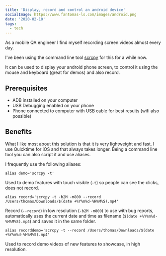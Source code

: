 ```yaml
---
title: 'Display, record and control an android device'
socialImage: https://www.fantomas-ls.com/images/android.png
date: '2020-02-10'
tags:
  - tech
---
```


As a mobile QA engineer I find myself recording screen videos almost every day.

I've been using the command line tool [scrcpy](https://github.com/Genymobile/scrcpy) for this for a while now.​

It can be used to display your android phone screen, to control it using the mouse and keyboard (great for demos) and also record.

## Prerequisites

- ADB installed on your computer
- USB Debugging enabled on your phone
- Phone connected to computer with USB cable for best results (wifi also possible)

## Benefits

What I like most about this solution is that it is very lightweight and fast. I use Quicktime for iOS and that always takes longer. Being a command line tool you can also script it and use aliases.

I frequently use the following aliases:

`alias demo='scrcpy -t'`

Used to demo features with touch visible (`-t`) so people can see the clicks, does not record.

`alias record='scrcpy -t -b2M -m800 --record /Users/thomas/Downloads/$(date +%Y%m%d-%H%M%S).mp4'`

Record (`--record`) in low resolution (`-b2M -m800`) to use with bug reports, automatically uses the current date and time as filename (`$(date +%Y%m%d-%H%M%S).mp4`) and saves it in the same folder.

`alias recorddemo='scrcpy -t --record /Users/thomas/Downloads/$(date +%Y%m%d-%H%M%S).mp4'`

Used to record demo videos of new features to showcase, in high resolution.
